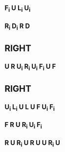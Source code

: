 
## F<sub>i</sub> U L<sub>i</sub> U<sub>i</sub>
## R<sub>i</sub> D<sub>i</sub> R D 

# RIGHT
## U R U<sub>i</sub> R<sub>i</sub> U<sub>i</sub> F<sub>i</sub> U F

# RIGHT
## U<sub>i</sub> L<sub>i</sub> U L U F U<sub>i</sub> F<sub>i</sub> 

## F R U R<sub>i</sub> U<sub>i</sub> F<sub>i</sub> 

## R U R<sub>i</sub> U R U U R<sub>i</sub> U